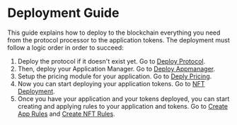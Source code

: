 # Deployment Guide

This guide explains how to deploy to the blockchain everything you need from the protocol processor to the application tokens. The deployment must follow a logic order in order to succeed:

1. Deploy the protocol if it doesn't exist yet. Go to [Deploy Protocol](DEPLOY-PROTOCOL.md).
2. Then, deploy your Application Manager. Go to [Deploy Appmanager](DEPLOY-APPMANAGER.md).
3. Setup the pricing module for your application. Go to [Deply Pricing](DEPLOY-PRICING.md).
4. Now you can start deploying your application tokens. Go to [NFT Deployment](NFT-DEPLOYMENT.md).
5. Once you have your application and your tokens deployed, you can start creating and applying rules to your application and tokens. Go to [Create App Rules](CREATE-APP-RULES.md) and [Create NFT Rules](CREATE-NFT-RULES.md).
